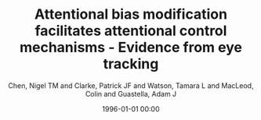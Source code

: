 ---
layout: post
title: Attentional bias modification facilitates attentional control mechanisms - Evidence from eye tracking

date: 1996-01-01 00:00
author: Chen, Nigel TM and Clarke, Patrick JF and Watson, Tamara L and MacLeod, Colin and Guastella, Adam J
tags: ["antisaccade","attentional bias modification","attentional control","eye movement","social anxiety"]
journal: Biological Psychology

link: https://doi.org/10.1016/j.biopsycho.2014.12.002

year: 2015
---